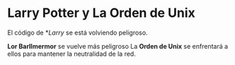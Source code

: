 # Larry Potter y La Orden de Unix

El código de **Larry* se está volviendo peligroso.

**Lor Barllmermor** se vuelve más peligroso
La **Orden de Unix** se enfrentará a ellos para mantener la neutralidad de la red.
